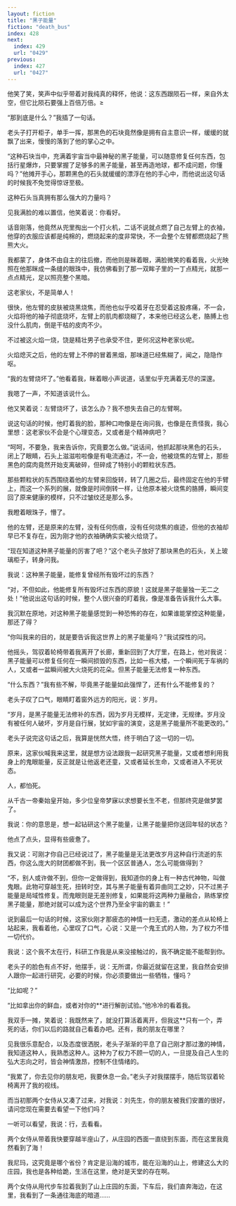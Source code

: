 ```yaml
---
layout: fiction
title: "黑子能量"
fiction: "death_bus"
index: 428
next:
  index: 429
  url: "0429"
previous:
  index: 427
  url: "0427"
---
```

他笑了笑，笑声中似乎带着对我纯真的释怀，他说：这东西跟陨石一样，来自外太空，但它比陨石要强上百倍万倍。≥

“那到底是什么？”我插了一句话。

老头子打开柜子，单手一挥，那黑色的石块竟然像是拥有自主意识一样，缓缓的就飘了出来，慢慢的落到了他的掌心之中。

“这种石块当中，充满着宇宙当中最神秘的黑子能量，可以随意修复任何东西，包括行星爆炸，只要掌握了足够多的黑子能量，甚至再造地球，都不成问题，你懂吗？”他摊开手心，那颗黑色的石头就缓缓的漂浮在他的手心中，而他说出这句话的时候我不免觉得惊讶至极。

这种石头当真拥有那么强大的力量吗？

见我满脸的难以置信，他笑着说：你看好。

话音刚落，他竟然从兜里掏出一个打火机，二话不说就点燃了自己左臂上的衣袖，他穿的衣服应该都是纯棉的，燃烧起来的度非常快，不一会整个左臂都燃烧起了熊熊大火。

我都蒙了，身体不由自主的往后撤，而他则是眯着眼，满脸微笑的看着我，火光映照在他那眯成一条缝的眼珠中，我仿佛看到了那一双眸子里的一丁点精光，就那一点点精光，足以照亮整个黑暗。

这老家伙，不是简单人！

很快，他左臂的皮肤被烧黑烧焦，而他也似乎咬着牙在忍受着这股疼痛，不一会，火焰将他的袖子彻底烧坏，左臂上的肌肉都烧糊了，本来他已经这么老，胳膊上也没什么肌肉，倒是干枯的皮肉不少。

不过被这火焰一烧，饶是精壮男子也承受不住，更何况这种老家伙呢。

火焰熄灭之后，他的左臂上不停的冒着黑烟，那味道已经焦糊了，闻之，隐隐作呕。

“我的左臂烧坏了。”他看着我，眯着眼小声说道，话里似乎充满着无尽的深邃。

我嗯了一声，不知道该说什么。

他又笑着说：左臂烧坏了，该怎么办？我不想失去自己的左臂啊。

说这句话的时候，他盯着我的脸，那种口吻像是在询问我，也像是在责怪我，我心里想：这老家伙不会是个心理变态，又或者是个精神病吧？

“呵呵，不要急，我来告诉你，究竟要怎么做。”说话间，他抓起那块黑色的石头，闭上了眼睛，石头上滋滋啦啦像是有电流通过，不一会，他被烧焦的左臂上，那些黑色的腐肉竟然开始支离破碎，但碎成了特别小的颗粒状东西。

那些颗粒状的东西围绕着他的左臂来回旋转，转了几圈之后，最终固定在他的手臂上，而这一个系列的展，就像是时间倒转一样，让他原本被火烧焦的胳膊，瞬间变回了原来健康的模样，只不过皱纹还是那么多。

我瞪着眼珠子，懵了。

他的左臂，还是原来的左臂，没有任何伤痕，没有任何烧焦的痕迹，但他的衣袖却早已不复存在，因为刚才他的衣袖确确实实被火给烧了。

“现在知道这种黑子能量的厉害了吧？”这个老头子放好了那块黑色的石头，关上玻璃柜子，转身问我。

我说：这种黑子能量，能修复曾经所有毁坏过的东西？

“对，不但如此，他能修复所有毁坏过东西的原貌！这就是黑子能量独一无二之处！”他说出这句话的时候，整个人很兴奋的盯着我，像是准备告诉我什么大事。

我沉默在原地，对这种黑子能量感觉到一种恐怖的存在，如果谁能掌控这种能量，那还了得？

“你叫我来的目的，就是要告诉我这世界上的黑子能量吗？”我试探性的问。

他摇头，驾驭着轮椅带着我离开了长廊，重新回到了大厅里，在路上，他对我说：黑子能量可以修复任何在一瞬间损毁的东西，比如一栋大楼，一个瞬间死于车祸的人，又或者一盆瞬间被大火烧死的花朵。但黑子能量无法修复一种东西。

“什么东西？”我有些不解，毕竟黑子能量如此强悍了，还有什么不能修复的？

老头子叹了口气，眼睛盯着窗外远方的阳光，说：岁月。

“岁月，是黑子能量无法修补的东西，因为岁月无模样，无定律，无规律。岁月没有被任何人破坏，岁月是自行展，犹如宇宙的演变，这是黑子能量所不能更改的。”

老头子说完这句话之后，我算是恍然大悟，终于明白了这一切的一切。

原来，这家伙喊我来这里，就是想方设法跟我一起研究黑子能量，又或者想利用我身上的鬼眼能量，反正就是让他返老还童，又或者延长生命，又或者进入不死状态。

人，都怕死。

从千古一帝秦始皇开始，多少位皇帝梦寐以求想要长生不老，但那终究是做梦罢了。

我说：你的意思是，想一起钻研这个黑子能量，让黑子能量把你送回年轻的状态？

他点了点头，显得有些疲惫了。

我又说：可刚才你自己已经说过了，黑子能量是无法更改岁月这种自行流逝的东西，你这么庞大的财团都做不到，我一个区区普通人，怎么可能做得到？

“不，别人或许做不到，但你一定做得到，我知道你的身上有一种古代神物，叫做鬼眼。此物可穿越生死，扭转时空，其与黑子能量有着异曲同工之妙，只不过黑子能量是局域性修复。而鬼眼则是无差别修复，如果能将这两种力量融合，熟练掌控黑子能量，那绝对就可以成为这个世界乃至全宇宙的霸主！”

说到最后一句话的时候，这家伙刚才那疲态的神情一扫无遗，激动的差点从轮椅上站起来，我看着他，心里叹了口气，心说：又是一个鬼王式的人物，为了权力不惜一切代价。

我说：这个我不太在行，科研工作我是从来没接触过的，我不确定能不能帮到你。

老头子的脸色有点不好，他摆手，说：无所谓，你最近就留在这里，我自然会安排人跟你一起进行研究，必要的时候，你必须要做出一些牺牲，懂吗？

“比如呢？”

“比如拿出你的鲜血，或者对你的**进行解剖试验。”他冷冷的看着我。

我双手一摊，笑着说：我既然来了，就没打算活着离开，但我这**只有一个，弄死的话，你们以后的路就自己看着办吧。还有，我的朋友在哪里？

见我很乐意配合，以及态度很洒脱，老头子渐渐的平息了自己刚才那过激的神情，我知道这种人，我熟悉这种人。这种为了权力不顾一切的人，一旦提及自己人生的弘大志向之时，皆会神情激昂，控制不住情绪的。

“我累了，你去见你的朋友吧，我要休息一会。”老头子对我摆摆手，随后驾驭着轮椅离开了我的视线。

而当初那两个女侍从又凑了过来，对我说：刘先生，你的朋友被我们安置的很好，请问您现在需要去看望一下他们吗？

一听可以看望，我说：行，去看看。

两个女侍从带着我快要穿越半座山了，从庄园的西面一直绕到东面，而在这里我竟然看到了海！

我尼玛，这究竟是哪个省份？肯定是沿海的城市，能在沿海的山上，修建这么大的庄园，我也是各种给跪，生活在这里，绝对是天堂的存在啊。

两个女侍从用代步车拉着我到了山上庄园的东面，下车后，我们直奔海边，在这里，我看到了一条通往海底的暗道……